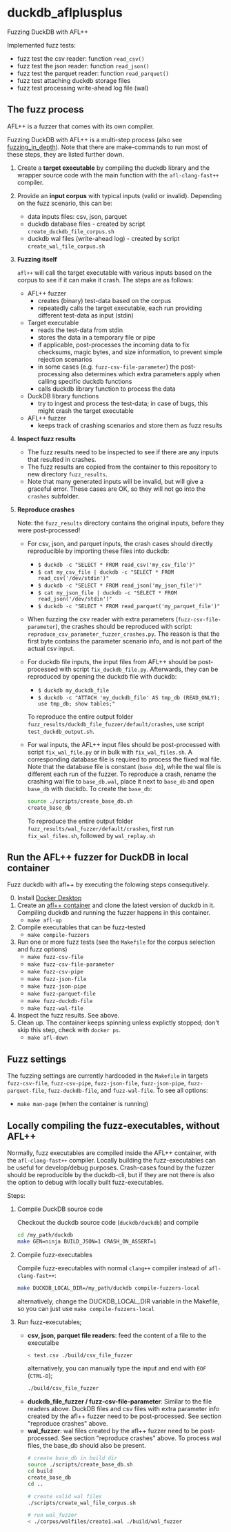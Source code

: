 # duckdb_aflplusplus
Fuzzing DuckDB with AFL++

Implemented fuzz tests:
- fuzz test the csv reader: function `read_csv()`
- fuzz test the json reader: function `read_json()`
- fuzz test the parquet reader: function `read_parquet()`
- fuzz test attaching duckdb storage files
- fuzz test processing write-ahead log file (wal)

## The fuzz process
AFL++ is a fuzzer that comes with its own compiler.

Fuzzing DuckDB with AFL++ is a multi-step process
(also see [fuzzing_in_depth](https://github.com/AFLplusplus/AFLplusplus/blob/stable/docs/fuzzing_in_depth.md#a-selecting-the-best-afl-compiler-for-instrumenting-the-target)). Note that there are make-commands to run most of these steps, they are listed further down.
1. Create a **target executable** by compiling the duckdb library and the wrapper source code with the main function with the `afl-clang-fast++` compiler.
2. Provide an **input corpus** with typical inputs (valid or invalid). Depending on the fuzz scenario, this can be:
    - data inputs files: csv, json, parquet
    - duckdb database files - created by script `create_duckdb_file_corpus.sh`
    - duckdb wal files (write-ahead log) - created by script `create_wal_file_corpus.sh`
3. **Fuzzing itself**

    `afl++` will call the target executable with various inputs based on the corpus to see if it can make it crash. The steps are as follows:
    - AFL++ fuzzer
        - creates (binary) test-data based on the corpus
        - repeatedly calls the target executable, each run providing different test-data as input (stdin)
    - Target executable
        - reads the test-data from stdin
        - stores the data in a temporary file or pipe
        - if applicable, post-processes the incoming data to fix checksums, magic bytes, and size information, to prevent simple rejection scenarios
        - in some cases (e.g. `fuzz-csv-file-parameter`) the post-processing also determines which extra parameters apply when calling specific duckdb functions
        - calls duckdb library function to process the data
    - DuckDB library functions
        - try to ingest and process the test-data; in case of bugs, this might crash the target executable
    - AFL++ fuzzer
        - keeps track of crashing scenarios and store them as fuzz results

4. **Inspect fuzz results**

    - The fuzz results need to be inspected to see if there are any inputs that resulted in crashes.
    - The fuzz results are copied from the container to this repository to new directory `fuzz_results`.
    - Note that many generated inputs will be invalid, but will give a graceful error. These cases are OK, so they will not go into the `crashes` subfolder.

4. **Reproduce crashes**

    Note: the `fuzz_results` directory contains the original inputs, before they were post-processed!
    - For csv, json, and parquet inputs, the crash cases should directly reproducible by importing these files into duckdb:
        - `$ duckdb -c "SELECT * FROM read_csv('my_csv_file')"`
        - `$ cat my_csv_file | duckdb -c "SELECT * FROM read_csv('/dev/stdin')"`
        - `$ duckdb -c "SELECT * FROM read_json('my_json_file')"`
        - `$ cat my_json_file | duckdb -c "SELECT * FROM read_json('/dev/stdin')"`
        - `$ duckdb -c "SELECT * FROM read_parquet('my_parquet_file')"`
    - When fuzzing the csv reader with extra parameters (`fuzz-csv-file-parameter`), the crashes should be reproduced with script: `reproduce_csv_parameter_fuzzer_crashes.py`. The reason is that the first byte contains the parameter scenario info, and is not part of the actual csv input.
    - For duckdb file inputs, the input files from AFL++ should be post-processed with script `fix_duckdb_file.py`. Afterwards, they can be reproduced by opening the duckdb file with duckdb:
        - `$ duckdb my_duckdb_file`
        - `$ duckdb -c "ATTACH 'my_duckdb_file' AS tmp_db (READ_ONLY); use tmp_db; show tables;"`

        To reproduce the entire output folder `fuzz_results/duckdb_file_fuzzer/default/crashes`, use script `test_duckdb_output.sh`.
    - For wal inputs, the AFL++ input files should be post-processed with script `fix_wal_file.py` or in bulk with `fix_wal_files.sh`. A corresponding database file is required to process the fixed wal file. Note that the database file is constant (`base_db`), while the wal file is different each run of the fuzzer.
    To reproduce a crash, rename the crashing wal file to `base_db.wal`, place it next to `base_db` and open `base_db` with duckdb.
        To create the `base_db`:
        ```bash
        source ./scripts/create_base_db.sh
        create_base_db
        ```
        To reproduce the entire output folder `fuzz_results/wal_fuzzer/default/crashes`, first run `fix_wal_files.sh`, followed by `wal_replay.sh`

## Run the AFL++ fuzzer for DuckDB in local container
Fuzz duckdb with afl++ by executing the folowing steps consequtively.

0. Install [Docker Desktop](https://www.docker.com/products/docker-desktop/)
1. Create an [afl++ container](https://hub.docker.com/r/aflplusplus/aflplusplus) and clone the latest version of duckdb in it. Compiling duckdb and running the fuzzer happens in this container.
    - `make afl-up`
2. Compile executables that can be fuzz-tested
    - `make compile-fuzzers`
3. Run one or more fuzz tests (see the `Makefile` for the corpus selection and fuzz options)
    - `make fuzz-csv-file`
    - `make fuzz-csv-file-parameter`
    - `make fuzz-csv-pipe`
    - `make fuzz-json-file`
    - `make fuzz-json-pipe`
    - `make fuzz-parquet-file`
    - `make fuzz-duckdb-file`
    - `make fuzz-wal-file`
4. Inspect the fuzz results. See above.
5. Clean up. The container keeps spinning unless explictly stopped; don't skip this step, check with `docker ps`.
    - `make afl-down`

## Fuzz settings
The fuzzing settings are currently hardcoded in the `Makefile` in targets `fuzz-csv-file`, `fuzz-csv-pipe`, `fuzz-json-file`, `fuzz-json-pipe`, `fuzz-parquet-file`, `fuzz-duckdb-file`, and `fuzz-wal-file`. To see all options:
- `make man-page` (when the container is running)

## Locally compiling the fuzz-executables, without AFL++
Normally, fuzz executables are compiled inside the AFL++ container, with the `afl-clang-fast++` compiler.
Locally building the fuzz-executables can be useful for develop/debug purposes. Crash-cases found by the fuzzer should be reproducible by the duckdb-cli, but if they are not there is also the option to debug with locally built fuzz-executables.

Steps:

1. Compile DuckDB source code

    Checkout the duckdb source code (`duckdb/duckdb`) and compile
    ```bash
    cd /my_path/duckdb
    make GEN=ninja BUILD_JSON=1 CRASH_ON_ASSERT=1
    ```
2. Compile fuzz-executables

    Compile fuzz-executables with normal `clang++` compiler instead of `afl-clang-fast++`:
    ```bash
    make DUCKDB_LOCAL_DIR=/my_path/duckdb compile-fuzzers-local
    ```
    alternatively, change the DUCKDB_LOCAL_DIR variable in the Makefile, so you can just use `make compile-fuzzers-local`

3. Run fuzz-executables;
    - **csv, json, parquet file readers**:
        feed the content of a file to the executalbe
        ```bash
        < test.csv ./build/csv_file_fuzzer
        ```
        alternatively, you can manually type the input and end with `EOF` (`CTRL-D`);
        ```bash
        ./build/csv_file_fuzzer
        ```
    - **duckdb_file_fuzzer / fuzz-csv-file-parameter**:
        Similar to the file readers above. DuckDB files and csv files with extra parameter info created by the afl++ fuzzer need to be post-processed. See section "reproduce crashes" above.
    - **wal_fuzzer**:
        wal files created by the afl++ fuzzer need to be post-processed. See section "reproduce crashes" above.
        To process wal files, the base_db should also be present.
        ```bash
        # create base_db in build dir
        source ./scripts/create_base_db.sh
        cd build
        create_base_db
        cd ..

        # create valid wal files
        ./scripts/create_wal_file_corpus.sh

        # run wal_fuzzer
        < ./corpus/walfiles/create1.wal ./build/wal_fuzzer
        ```
